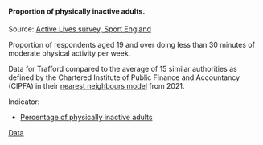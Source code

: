 #### Proportion of physically inactive adults.

Source: <a href="https://www.sportengland.org/know-your-audience/data/active-lives" target="_blank">Active Lives survey, Sport England</a>

Proportion of respondents aged 19 and over doing less than 30 minutes of moderate physical activity per week.

Data for Trafford compared to the average of 15 similar authorities as defined by the Chartered Institute of Public Finance and Accountancy (CIPFA) in their <a href='https://www.cipfa.org/services/cipfastats/nearest-neighbour-model' target='_blank'>nearest neighbours model</a> from 2021.
 
Indicator:

* <a href="https://fingertips.phe.org.uk/search/93015#page/6/gid" target="_blank"> Percentage of physically inactive adults </a>

<a href="https://www.trafforddatalab.io/corporate_plan/data/health/inactive_adults.csv" aria-label="Download the data" class="downloadButton" target="_blank" download>Data <span class="fas fa-download"></span></a>